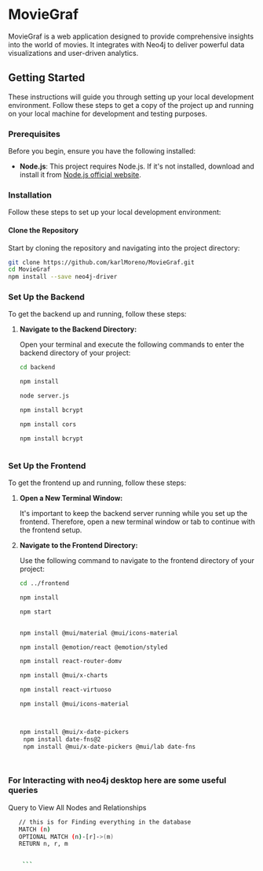 # MovieGraf

MovieGraf is a web application designed to provide comprehensive insights into the world of movies. It integrates with Neo4j to deliver powerful data visualizations and user-driven analytics.

## Getting Started

These instructions will guide you through setting up your local development environment. Follow these steps to get a copy of the project up and running on your local machine for development and testing purposes.

### Prerequisites

Before you begin, ensure you have the following installed:

- **Node.js**: This project requires Node.js. If it's not installed, download and install it from [Node.js official website](https://nodejs.org/).

### Installation

Follow these steps to set up your local development environment:

#### Clone the Repository

Start by cloning the repository and navigating into the project directory:

```bash
git clone https://github.com/karlMoreno/MovieGraf.git
cd MovieGraf
npm install --save neo4j-driver
```

### Set Up the Backend

To get the backend up and running, follow these steps:

1. **Navigate to the Backend Directory:**

   Open your terminal and execute the following commands to enter the backend directory of your project:

   ```bash
   cd backend

   npm install

   node server.js

   npm install bcrypt

   npm install cors

   npm install bcrypt



   ```

### Set Up the Frontend

To get the frontend up and running, follow these steps:

1. **Open a New Terminal Window:**

   It's important to keep the backend server running while you set up the frontend. Therefore, open a new terminal window or tab to continue with the frontend setup.

2. **Navigate to the Frontend Directory:**

   Use the following command to navigate to the frontend directory of your project:

   ```bash
   cd ../frontend

   npm install

   npm start


   npm install @mui/material @mui/icons-material

   npm install @emotion/react @emotion/styled

   npm install react-router-domv

   npm install @mui/x-charts

   npm install react-virtuoso

   npm install @mui/icons-material

   

   npm install @mui/x-date-pickers
    npm install date-fns@2
    npm install @mui/x-date-pickers @mui/lab date-fns




   ```



### For Interacting with neo4j desktop here are some useful queries

Query to View All Nodes and Relationships

````bash
   // this is for Finding everything in the database
   MATCH (n)
   OPTIONAL MATCH (n)-[r]->(m)
   RETURN n, r, m


    ```
````
